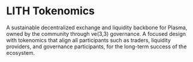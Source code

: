 # LITH Tokenomics

A sustainable decentralized exchange and liquidity backbone for Plasma, owned by the community through ve(3,3) governance. A focused design with tokenomics that align all participants such as traders, liquidity providers, and governance participants, for the long-term success of the ecosystem.
